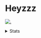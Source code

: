 # Heyzzz  

[![.](https://skillicons.dev/icons?i=ts,nextjs,nestjs,mongodb)](https://skillicons.dev)  

<details>
<summary>Stats</summary
<!--START_SECTION:waka-->

```txt
TypeScript                 35 hrs 40 mins  ███████████████████▒░░░░░   77.26 %
JSON                       4 hrs 33 mins   ██▒░░░░░░░░░░░░░░░░░░░░░░   09.86 %
CSS                        2 hrs 56 mins   █▓░░░░░░░░░░░░░░░░░░░░░░░   06.37 %
Rust                       1 hr 4 mins     ▓░░░░░░░░░░░░░░░░░░░░░░░░   02.33 %
Other                      51 mins         ▒░░░░░░░░░░░░░░░░░░░░░░░░   01.86 %
```

<!--END_SECTION:waka-->
</details>
